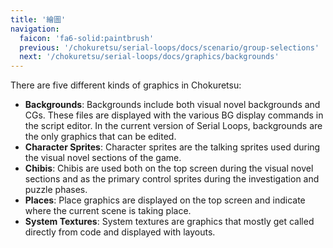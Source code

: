 ```yaml
---
title: '繪圖'
navigation:
  faicon: 'fa6-solid:paintbrush'
  previous: '/chokuretsu/serial-loops/docs/scenario/group-selections'
  next: '/chokuretsu/serial-loops/docs/graphics/backgrounds'
---
```


There are five different kinds of graphics in Chokuretsu:

* **Backgrounds**: Backgrounds include both visual novel backgrounds and CGs. These files are displayed with the various BG display commands in the script editor. In the current version of Serial Loops, backgrounds are the only graphics that can be edited.
* **Character Sprites**: Character sprites are the talking sprites used during the visual novel sections of the game.
* **Chibis**: Chibis are used both on the top screen during the visual novel sections and as the primary control sprites during the investigation and
  puzzle phases.
* **Places**: Place graphics are displayed on the top screen and indicate where the current scene is taking place.
* **System Textures**: System textures are graphics that mostly get called directly from code and displayed with layouts.